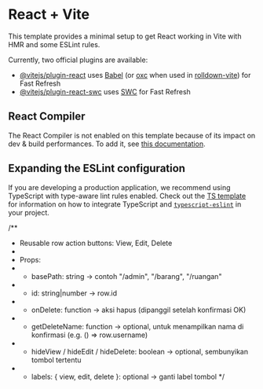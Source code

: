 # React + Vite

This template provides a minimal setup to get React working in Vite with HMR and some ESLint rules.

Currently, two official plugins are available:

- [@vitejs/plugin-react](https://github.com/vitejs/vite-plugin-react/blob/main/packages/plugin-react) uses [Babel](https://babeljs.io/) (or [oxc](https://oxc.rs) when used in [rolldown-vite](https://vite.dev/guide/rolldown)) for Fast Refresh
- [@vitejs/plugin-react-swc](https://github.com/vitejs/vite-plugin-react/blob/main/packages/plugin-react-swc) uses [SWC](https://swc.rs/) for Fast Refresh

## React Compiler

The React Compiler is not enabled on this template because of its impact on dev & build performances. To add it, see [this documentation](https://react.dev/learn/react-compiler/installation).

## Expanding the ESLint configuration

If you are developing a production application, we recommend using TypeScript with type-aware lint rules enabled. Check out the [TS template](https://github.com/vitejs/vite/tree/main/packages/create-vite/template-react-ts) for information on how to integrate TypeScript and [`typescript-eslint`](https://typescript-eslint.io) in your project.

/**
 * Reusable row action buttons: View, Edit, Delete
 *
 * Props:
 * - basePath: string           -> contoh "/admin", "/barang", "/ruangan"
 * - id: string|number          -> row.id
 * - onDelete: function         -> aksi hapus (dipanggil setelah konfirmasi OK)
 * - getDeleteName: function    -> optional, untuk menampilkan nama di konfirmasi (e.g. () => row.username)
 * - hideView / hideEdit / hideDelete: boolean -> optional, sembunyikan tombol tertentu
 * - labels: { view, edit, delete }: optional   -> ganti label tombol
 */